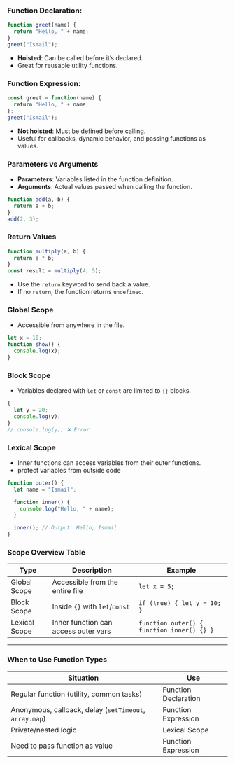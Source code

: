 
### Function Declaration:
```js
function greet(name) {
  return "Hello, " + name;
}
greet("Ismail");
```
- **Hoisted**: Can be called before it’s declared.
- Great for reusable utility functions.

### Function Expression:
```js
const greet = function(name) {
  return "Hello, " + name;
};
greet("Ismail");
```
- **Not hoisted**: Must be defined before calling.
- Useful for callbacks, dynamic behavior, and passing functions as values.

### Parameters vs Arguments
- **Parameters**: Variables listed in the function definition.
- **Arguments**: Actual values passed when calling the function.
```js
function add(a, b) {
  return a + b;
}
add(2, 3);
```

### Return Values
```js
function multiply(a, b) {
  return a * b;
}
const result = multiply(4, 5);
```

- Use the `return` keyword to send back a value.
- If no `return`, the function returns `undefined`.

### Global Scope
- Accessible from anywhere in the file.
```js
let x = 10;
function show() {
  console.log(x);
}
```

### Block Scope
- Variables declared with `let` or `const` are limited to `{}` blocks.
```js
{
  let y = 20;
  console.log(y);
}
// console.log(y); ❌ Error
```

### Lexical Scope
- Inner functions can access variables from their outer functions.
- protect variables from outside code
```js
function outer() {
  let name = "Ismail";

  function inner() {
    console.log("Hello, " + name);
  }

  inner(); // Output: Hello, Ismail
}
```

### Scope Overview Table

| Type           | Description                          | Example                            |
|----------------|--------------------------------------|------------------------------------|
| Global Scope   | Accessible from the entire file      | `let x = 5;`                       |
| Block Scope    | Inside `{}` with `let`/`const`       | `if (true) { let y = 10; }`        |
| Lexical Scope  | Inner function can access outer vars | `function outer() { function inner() {} }` |

---

### When to Use Function Types

| Situation                              | Use                  |
|----------------------------------------|-----------------------|
| Regular function (utility, common tasks) | Function Declaration |
| Anonymous, callback, delay (`setTimeout`, `array.map`) | Function Expression |
| Private/nested logic                    | Lexical Scope         |
| Need to pass function as value         | Function Expression   |